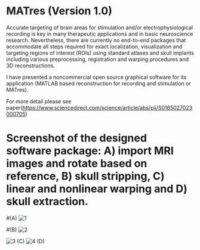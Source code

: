 # MATres (Version 1.0)

Accurate targeting of brain areas for stimulation and/or electrophysiological recording is key in many therapeutic applications and in basic neuroscience research. Nevertheless, there are currently no end-to-end packages that accommodate all steps required for exact localization, visualization and targeting regions of interest (ROIs) using standard atlases and skull implants including various preprocessing, registration and warping procedures and 3D reconstructions. 


I have presented a noncommercial open source graphical software for its application (MATLAB based reconstruction for recording and stimulation or MATres).

For more detail please see paper(https://www.sciencedirect.com/science/article/abs/pii/S0165027023000705)


# Screenshot of the designed software package: A) import MRI images and rotate based on reference, B) skull stripping, C) linear and nonlinear warping and D) skull extraction.


#(A)
![1](https://user-images.githubusercontent.com/130893427/232284218-2f693a16-4b76-43bd-a1c2-afd05d5ea6e9.png)


#(B)
![2](https://user-images.githubusercontent.com/130893427/232284222-46a08e7a-3569-49cd-9266-1dba74e2c001.png)

![3](https://user-images.githubusercontent.com/130893427/232284228-79209b7e-3bab-43c2-b14d-f26e63bd72b7.png)
(C)
![4](https://user-images.githubusercontent.com/130893427/232284236-f30bbad6-65cf-47ce-be98-db99dd1a27c8.png)
(D)


